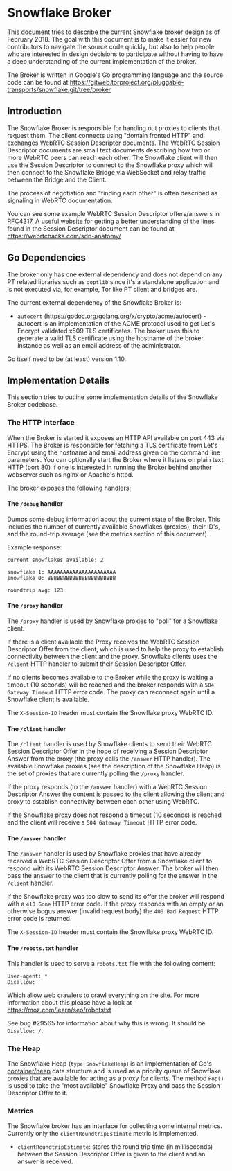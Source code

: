 # Snowflake Broker

This document tries to describe the current Snowflake broker design as of
February 2018. The goal with this document is to make it easier for new
contributors to navigate the source code quickly, but also to help people who
are interested in design decisions to participate without having to have a deep
understanding of the current implementation of the broker.

The Broker is written in Google's Go programming language and the source code
can be found at https://gitweb.torproject.org/pluggable-transports/snowflake.git/tree/broker

## Introduction

The Snowflake Broker is responsible for handing out proxies to clients that
request them. The client connects using "domain fronted HTTP" and
exchanges WebRTC Session Descriptor documents. The WebRTC Session Descriptor
documents are small text documents describing how two or more WebRTC peers can
reach each other. The Snowflake client will then use the Session Descriptor to
connect to the Snowflake proxy which will then connect to the Snowflake Bridge
via WebSocket and relay traffic between the Bridge and the Client.

The process of negotiation and "finding each other" is often described as
signaling in WebRTC documentation.

You can see some example WebRTC Session Descriptor offers/answers in
[RFC4317](https://www.rfc-editor.org/rfc/rfc4317.txt). A useful website for
getting a better understanding of the lines found in the Session Descriptor
document can be found at https://webrtchacks.com/sdp-anatomy/

## Go Dependencies

The broker only has one external dependency and does not depend on any PT
related libraries such as `goptlib` since it's a standalone application and is
not executed via, for example, Tor like PT client and bridges are.

The current external dependency of the Snowflake Broker is:

- `autocert` (https://godoc.org/golang.org/x/crypto/acme/autocert) - autocert
  is an implementation of the ACME protocol used to get Let's Encrypt validated
  x509 TLS certificates. The broker uses this to generate a valid TLS certificate
  using the hostname of the broker instance as well as an email address of the
  administrator.

Go itself need to be (at least) version 1.10.

## Implementation Details

This section tries to outline some implementation details of the Snowflake
Broker codebase.

### The HTTP interface

When the Broker is started it exposes an HTTP API available on port 443 via
HTTPS. The Broker is responsible for fetching a TLS certificate from Let's
Encrypt using the hostname and email address given on the command line
parameters. You can optionally start the Broker where it listens on plain text
HTTP (port 80) if one is interested in running the Broker behind another
webserver such as nginx or Apache's httpd.

The broker exposes the following handlers:

#### The `/debug` handler

Dumps some debug information about the current state of the Broker. This
includes the number of currently available Snowflakes (proxies), their ID's,
and the round-trip average (see the metrics section of this document).

Example response:

    current snowflakes available: 2

    snowflake 1: AAAAAAAAAAAAAAAAAAAAAA
    snowflake 0: BBBBBBBBBBBBBBBBBBBBBB

    roundtrip avg: 123

#### The `/proxy` handler

The `/proxy` handler is used by Snowflake proxies to "poll" for a Snowflake
client. 

If there is a client available the Proxy receives the WebRTC Session Descriptor
Offer from the client, which is used to help the proxy to establish
connectivity between the client and the proxy. Snowflake clients uses the
`/client` HTTP handler to submit their Session Descriptor Offer.

If no clients becomes available to the Broker while the proxy is waiting a
timeout (10 seconds) will be reached and the broker responds with a `504
Gateway Timeout` HTTP error code. The proxy can reconnect again until a
Snowflake client is available.

The `X-Session-ID` header must contain the Snowflake proxy WebRTC ID.

#### The `/client` handler

The `/client` handler is used by Snowflake clients to send their WebRTC Session
Descriptor Offer in the hope of receiving a Session Descriptor Answer from the
proxy (the proxy calls the `/answer` HTTP handler). The available Snowflake
proxies (see the description of the Snowflake Heap) is the set of proxies that
are currently polling the `/proxy` handler.

If the proxy responds (to the `/answer` handler) with a WebRTC Session
Descriptor Answer the content is passed to the client allowing the client and
proxy to establish connectivity between each other using WebRTC.

If the Snowflake proxy does not respond a timeout (10 seconds) is reached and
the client will receive a `504 Gateway Timeout` HTTP error code.

#### The `/answer` handler

The `/answer` handler is used by Snowflake proxies that have already received a
WebRTC Session Descriptor Offer from a Snowflake client to respond with its
WebRTC Session Descriptor Answer. The broker will then pass the answer to the
client that is currently polling for the answer in the `/client` handler.

If the Snowflake proxy was too slow to send its offer the broker will respond
with a `410 Gone` HTTP error code. If the proxy responds with an empty or an
otherwise bogus answer (invalid request body) the `400 Bad Request` HTTP error
code is returned.

The `X-Session-ID` header must contain the Snowflake proxy WebRTC ID.

#### The `/robots.txt` handler

This handler is used to serve a `robots.txt` file with the following content:

    User-agent: *
    Disallow:

Which allow web crawlers to crawl everything on the site. For more information
about this please have a look at https://moz.com/learn/seo/robotstxt

See bug #29565 for information about why this is wrong. It should be `Disallow:
/`.

### The Heap

The Snowflake Heap (`type SnowflakeHeap`) is an implementation of Go's
[container/heap](https://golang.org/pkg/container/heap/) data structure and is
used as a priority queue of Snowflake proxies that are available for acting as
a proxy for clients. The method `Pop()` is used to take the "most available"
Snowflake Proxy and pass the Session Descriptor Offer to it.

### Metrics

The Snowflake broker has an interface for collecting some internal metrics.
Currently only the `clientRoundtripEstimate` metric is implemented.

- `clientRoundtripEstimate`: stores the round trip time (in milliseconds)
  between the Session Descriptor Offer is given to the client and an answer is
  received.
